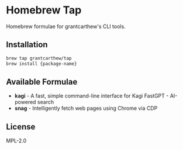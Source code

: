 # Homebrew Tap

Homebrew formulae for grantcarthew's CLI tools.

## Installation

```bash
brew tap grantcarthew/tap
brew install {package-name}
```

## Available Formulae

- **kagi** - A fast, simple command-line interface for Kagi FastGPT - AI-powered search
- **snag** - Intelligently fetch web pages using Chrome via CDP

## License

MPL-2.0
